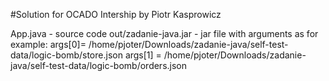 #Solution for OCADO Intership by Piotr Kasprowicz

App.java - source code
out/zadanie-java.jar - jar file with arguments as for example:
args[0]= /home/pjoter/Downloads/zadanie-java/self-test-data/logic-bomb/store.json
args[1] = /home/pjoter/Downloads/zadanie-java/self-test-data/logic-bomb/orders.json